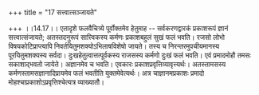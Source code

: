 +++
title = "17 सत्त्वात्सञ्जायते"

+++
।।14.17।। एतादृशे फलवैचित्र्ये पूर्वोक्तमेव हेतुमाह -- सर्वकरणद्वारकं
प्रकाशरूपं ज्ञानं सत्त्वात्संजायते; अतस्तदनुरूपं सात्त्विकस्य कर्मणः
प्रकाशबहुलं सुखं फलं भवति। रजसो लोभो विषयकोटिप्राप्त्यापि
निवर्तयितुमशक्योऽभिलाषविशेषो जायते। तस्य च निरन्तरमुपचीयमानस्य
पूरयितुमशक्यस्य सर्वदा। दुःखहेतुत्वात्तत्पूर्वकस्य राजसस्य कर्मणो दुःखं
फलं भवति। एवं प्रमादमोहौ तमसः सकाशाद्भवतो जायेते। अज्ञानमेव च भवति।
एवकारः प्रकाशप्रवृत्तिव्यावृत्त्यर्थः। अतस्तामसस्य
कर्मणस्तामसज्ञानादिप्रायमेव फलं भवतीति युक्तमेवेत्यर्थः। अत्र
चाज्ञानमप्रकाशः प्रमादो मोहश्चाप्रकाशोऽप्रवृत्तिश्चेत्यत्र व्याख्यातौ।

